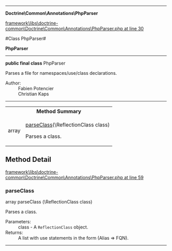 

- - -

**Doctrine\Common\Annotations\PhpParser**


<a href="https://github.com/JeyDotC/Hirudo/blob/master/framework/libs/doctrine-common/Doctrine/Common/Annotations/PhpParser.php#L30" target='_blank'>framework\libs\doctrine-common\Doctrine\Common\Annotations\PhpParser.php at line 30</a>

#Class PhpParser#

**PhpParser**




- - -

<p><strong>public final  class</strong> <span>PhpParser</span></p>

<div class="comment" id="overview_description"><p>Parses a file for namespaces/use/class declarations.</p></div>

<dl>
<dt>Author:</dt>
<dd>Fabien Potencier <fabien@symfony.com></dd>
<dd>Christian Kaps <christian.kaps@mohiva.com></dd>
</dl>


- - -

<table id="summary_method">
<tr><th colspan="2">Method Summary</th></tr>
<tr>
<td><span class='k'></span> <span class='nx'>array</span></td>
<td class="description"><p class="name"><a href="#parseclass">parseClass</a>(\ReflectionClass class)</p><p class="description">Parses a class.</p></td>
</tr>
</table>

<h2 id="detail_method">Method Detail</h2>

<a href="https://github.com/JeyDotC/Hirudo/blob/master/framework/libs/doctrine-common/Doctrine/Common/Annotations/PhpParser.php#L59" target='_blank'>framework\libs\doctrine-common\Doctrine\Common\Annotations\PhpParser.php at line 59</a>

<h3 id="parseClass()">parseClass</h3>
<span class='k'></span> <span class='nx'>array</span> <span class='nf'>parseClass</span> (\ReflectionClass class)

<div class="details">
<p>Parses a class.</p><dl>
<dt>Parameters:</dt>
<dd>class - A <code>ReflectionClass</code> object.</dd>
<dt>Returns:</dt>
<dd>A list with use statements in the form (Alias => FQN).</dd>
</dl>

</div>

- - -

